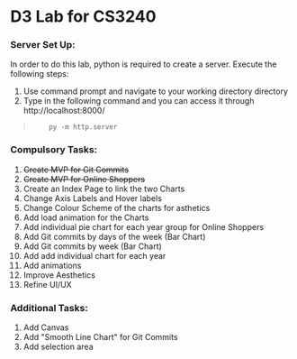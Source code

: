 # D3 Lab for CS3240
### Server Set Up:
In order to do this lab, python is required to create a server. Execute the following steps:

1. Use command prompt and navigate to your working directory directory
2. Type in the following command and you can access it through http://localhost:8000/

>         py -m http.server

### Compulsory Tasks:
1. ~~Create MVP for Git Commits~~
2. ~~Create MVP for Online Shoppers~~
3. Create an Index Page to link the two Charts
4. Change Axis Labels and Hover labels
5. Change Colour Scheme of the charts for asthetics
6. Add load animation for the Charts
7. Add individual pie chart for each year group for Online Shoppers
8. Add Git commits by days of the week (Bar Chart)
9. Add Git commits by week (Bar Chart)
10. Add add individual chart for each year
11. Add animations
12. Improve Aesthetics
13. Refine UI/UX

### Additional Tasks:
1. Add Canvas
2. Add "Smooth Line Chart" for Git Commits
3. Add selection area

